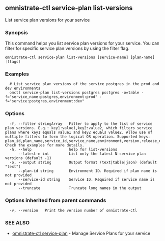 ## omnistrate-ctl service-plan list-versions

List service plan versions for your service

### Synopsis

This command helps you list service plan versions for your service.
You can filter for specific service plan versions by using the filter flag.

```
omnistrate-ctl service-plan list-versions [service-name] [plan-name] [flags]
```

### Examples

```
  # List service plan versions of the service postgres in the prod and dev environments
  omctl service-plan list-versions postgres postgres -o=table -f="service_name:postgres,environment:prod" -f="service:postgres,environment:dev"
```

### Options

```
  -f, --filter stringArray   Filter to apply to the list of service plan versions. E.g.: key1:value1,key2:value2, which filters service plans where key1 equals value1 and key2 equals value2. Allow use of multiple filters to form the logical OR operation. Supported keys: plan_id,plan_name,service_id,service_name,environment,version,release_description,version_set_status. Check the examples for more details.
  -h, --help                 help for list-versions
      --latest-n int         List only the latest N service plan versions (default -1)
  -o, --output string        Output format (text|table|json) (default "text")
      --plan-id string       Environment ID. Required if plan name is not provided
      --service-id string    Service ID. Required if service name is not provided
      --truncate             Truncate long names in the output
```

### Options inherited from parent commands

```
  -v, --version   Print the version number of omnistrate-ctl
```

### SEE ALSO

* [omnistrate-ctl service-plan](omnistrate-ctl_service-plan.md)	 - Manage Service Plans for your service


